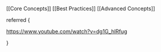 



[[Core Concepts]]
[[Best Practices]]
[[Advanced Concepts]]


referred {

https://www.youtube.com/watch?v=dg1G_hlRfug


}

